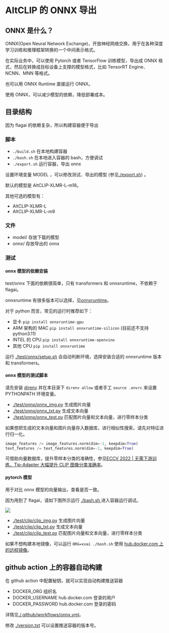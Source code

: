 # AltCLIP 的 ONNX 导出

## ONNX 是什么？

ONNX(Open Neural Network Exchange)，开放神经网络交换，用于在各种深度学习训练和推理框架转换的一个中间表示格式。

在实际业务中，可以使用 Pytorch 或者 TensorFlow 训练模型，导出成 ONNX 格式，然后在转换成目标设备上支撑的模型格式，比如 TensorRT Engine、NCNN、MNN 等格式。

也可以用 ONNX Runtime 直接运行 ONNX。

使用 ONNX，可以减少模型的依赖，降低部署成本。

## 目录结构

因为 flagai 的依赖复杂，所以构建容器便于导出

### 脚本

* `./build.sh` 在本地构建容器
* `./bash.sh` 在本地进入容器的 bash，方便调试
* `./export.sh` 运行容器，导出 onnx

设置环境变量 MODEL ，可以修改测试、导出的模型 (参见[./export.sh](./export.sh)) 。

默认的模型是 AltCLIP-XLMR-L-m18。

其他可选的模型有：

* AltCLIP-XLMR-L
* AltCLIP-XLMR-L-m9

### 文件

* model/ 存放下载的模型
* onnx/ 存放导出的 onnx

### 测试

#### onnx 模型的依赖安装

test/onnx 下面的依赖很简单，只有 transformers 和 onnxruntime，不依赖于 flagai。

onnxruntime 有很多版本可以选择，见[onnxruntime](https://onnxruntime.ai/)。

对于 python 而言，常见的运行时推荐如下：

* 显卡 `pip install onnxruntime-gpu`
* ARM 架构的 MAC `pip install onnxruntime-silicon` (目前还不支持 python3.11)
* INTEL 的 CPU `pip install onnxruntime-openvino`
* 其他 CPU `pip install onnxruntime`

运行 [./test/onnx/setup.sh](./test/onnx/setup.sh) 会自动判断环境，选择安装合适的 onnxruntime 版本和 transformers。

#### onnx 模型的测试脚本

请先安装 [direnv](https://github.com/direnv/direnv/blob/master/README.md) 并在本目录下 `direnv allow` 或者手工 `source .envrc` 来设置 PYTHONPATH 环境变量。

* [./test/onnx/onnx_img.py](./test/onnx/onnx_img.py)  生成图片向量
* [./test/onnx/onnx_txt.py](./test/onnx/onnx_txt.py)  生成文本向量
* [./test/onnx/onnx_test.py](./test/onnx/onnx_test.py) 匹配图片向量和文本向量，进行零样本分类

如果想把生成的文本向量和图片向量存入数据库，进行相似性搜索，请先对特征进行归一化。

```python
image_features /= image_features.norm(dim=-1, keepdim=True)
text_features /= text_features.norm(dim=-1, keepdim=True)
```

可借助向量数据库，提升零样本分类的准确性，参见[ECCV 2022 | 无需下游训练，Tip-Adapter 大幅提升 CLIP 图像分类准确率](https://cloud.tencent.com/developer/article/2126102)。

#### pytorch 模型

用于对比 onnx 模型的向量输出，查看是否一致。

因为用到了 flagai，请如下图所示运行 [./bash.sh ](./bash.sh) 进入容器运行调试。

![](https://pub-b8db533c86124200a9d799bf3ba88099.r2.dev/2023/06/ei64CNo.webp)

* [./test/clip/clip_img.py](./test/clip/clip_img.py)  生成图片向量
* [./test/clip/clip_txt.py](./test/clip/clip_txt.py)  生成文本向量
* [./test/clip/clip_test.py](./test/clip/clip_test.py) 匹配图片向量和文本向量，进行零样本分类

如果不想构建本地镜像，可以运行 `ORG=xxai ./bash.sh` 使用 [hub.docker.com 上的远程镜像](https://hub.docker.com/repository/docker/xxai/altclip-onnx)。

## github action 上的容器自动构建

在 github action 中配置秘钥，就可以实现自动构建推送容器

* DOCKER_ORG
  组织名
* DOCKER_USERNAME
  hub.docker.com 登录的用户
* DOCKER_PASSWORD
  hub.docker.com 登录的密码

详情见[./.github/workflows/onnx.yml](./.github/workflows/onnx.yml)。

修改 [./version.txt](./version.txt) 可以设置推送容器的版本号。
